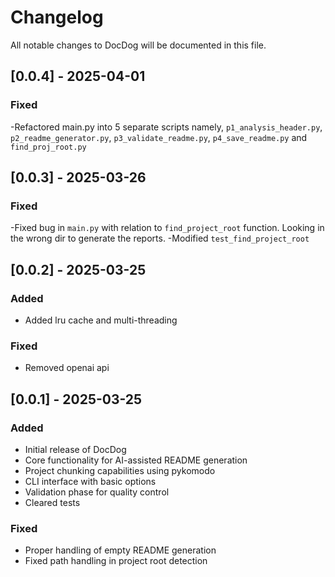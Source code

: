 # Changelog

All notable changes to DocDog will be documented in this file.

## [0.0.4] - 2025-04-01
### Fixed
-Refactored main.py into 5 separate scripts namely, `p1_analysis_header.py`, `p2_readme_generator.py`, `p3_validate_readme.py`, `p4_save_readme.py` and `find_proj_root.py`

## [0.0.3] - 2025-03-26
### Fixed
-Fixed bug in `main.py` with relation to `find_project_root` function. Looking in the wrong dir to generate the reports. 
-Modified `test_find_project_root`

## [0.0.2] - 2025-03-25

### Added
- Added lru cache and multi-threading

### Fixed
- Removed openai api

## [0.0.1] - 2025-03-25

### Added
- Initial release of DocDog
- Core functionality for AI-assisted README generation
- Project chunking capabilities using pykomodo 
- CLI interface with basic options
- Validation phase for quality control
- Cleared tests 

### Fixed
- Proper handling of empty README generation
- Fixed path handling in project root detection